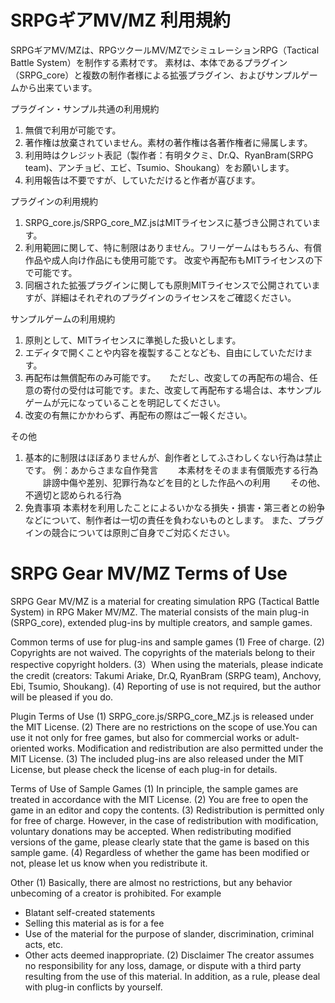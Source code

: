 # SRPGギアMV/MZ 利用規約
SRPGギアMV/MZは、RPGツクールMV/MZでシミュレーションRPG（Tactical Battle System）を制作する素材です。
素材は、本体であるプラグイン（SRPG_core）と複数の制作者様による拡張プラグイン、およびサンプルゲームから出来ています。

プラグイン・サンプル共通の利用規約
1. 無償で利用が可能です。
2. 著作権は放棄されていません。素材の著作権は各著作権者に帰属します。
3. 利用時はクレジット表記（製作者：有明タクミ、Dr.Q、RyanBram(SRPG team)、アンチョビ、エビ、Tsumio、Shoukang）をお願いします。
4. 利用報告は不要ですが、していただけると作者が喜びます。

プラグインの利用規約
1. SRPG_core.js/SRPG_core_MZ.jsはMITライセンスに基づき公開されています。
2. 利用範囲に関して、特に制限はありません。フリーゲームはもちろん、有償作品や成人向け作品にも使用可能です。
   改変や再配布もMITライセンスの下で可能です。
3. 同梱された拡張プラグインに関しても原則MITライセンスで公開されていますが、詳細はそれぞれのプラグインのライセンスをご確認ください。


サンプルゲームの利用規約
1. 原則として、MITライセンスに準拠した扱いとします。
2. エディタで開くことや内容を複製することなども、自由にしていただけます。
3. 再配布は無償配布のみ可能です。
　 ただし、改変しての再配布の場合、任意の寄付の受付は可能です。また、改変して再配布する場合は、本サンプルゲームが元になっていることを明記してください。
4. 改変の有無にかかわらず、再配布の際はご一報ください。

その他
1. 基本的に制限はほぼありませんが、創作者としてふさわしくない行為は禁止です。
例：あからさまな自作発言
　　本素材をそのまま有償販売する行為
　　誹謗中傷や差別、犯罪行為などを目的とした作品への利用
　　その他、不適切と認められる行為
2. 免責事項
本素材を利用したことによるいかなる損失・損害・第三者との紛争などについて、制作者は一切の責任を負わないものとします。
また、プラグインの競合については原則ご自身でご対応ください。

# SRPG Gear MV/MZ Terms of Use
SRPG Gear MV/MZ is a material for creating simulation RPG (Tactical Battle System) in RPG Maker MV/MZ.
The material consists of the main plug-in (SRPG_core), extended plug-ins by multiple creators, and sample games.

Common terms of use for plug-ins and sample games
(1) Free of charge.
(2) Copyrights are not waived. The copyrights of the materials belong to their respective copyright holders.
(3）When using the materials, please indicate the credit (creators: Takumi Ariake, Dr.Q, RyanBram (SRPG team), Anchovy, Ebi, Tsumio, Shoukang).
(4) Reporting of use is not required, but the author will be pleased if you do.

Plugin Terms of Use
(1) SRPG_core.js/SRPG_core_MZ.js is released under the MIT License.
(2) There are no restrictions on the scope of use.You can use it not only for free games, but also for commercial works or adult-oriented works.
    Modification and redistribution are also permitted under the MIT License.
(3) The included plug-ins are also released under the MIT License, but please check the license of each plug-in for details.


Terms of Use of Sample Games
(1) In principle, the sample games are treated in accordance with the MIT License.
(2) You are free to open the game in an editor and copy the contents.
(3) Redistribution is permitted only for free of charge.
    However, in the case of redistribution with modification, voluntary donations may be accepted. When redistributing modified versions of the game, 
    please clearly state that the game is based on this sample game. 
(4) Regardless of whether the game has been modified or not, please let us know when you redistribute it.

Other
(1) Basically, there are almost no restrictions, but any behavior unbecoming of a creator is prohibited.
For example
- Blatant self-created statements
- Selling this material as is for a fee
- Use of the material for the purpose of slander, discrimination, criminal acts, etc.
- Other acts deemed inappropriate.
(2) Disclaimer
The creator assumes no responsibility for any loss, damage, or dispute with a third party resulting from the use of this material.
In addition, as a rule, please deal with plug-in conflicts by yourself.
